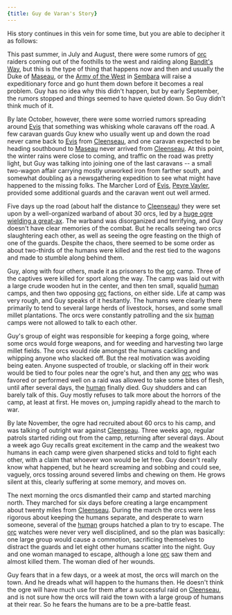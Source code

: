 ```yaml
---
{title: Guy de Varan's Story}
---
```

His story continues in this vein for some time, but you are able to decipher it as follows:

This past summer, in July and August, there were some rumors of [orc](<../../../species/children-of-the-embodied-gods/orcs/orcs.md>) raiders coming out of the foothills to the west and raiding along [Bandit's Way](<../../../gazetteer/greater-sembara/roads/bandit-s-way.md>), but this is the type of thing that happens now and then and usually the Duke of [Maseau](<../../../gazetteer/greater-sembara/duchy-of-maseau/duchy-of-maseau.md>), or the [Army of the West](<../../../groups/sembaran-army/army-of-the-west.md>) in [Sembara](<../../../gazetteer/greater-sembara/sembara/sembara.md>) will raise a expeditionary force and go hunt them down before it becomes a real problem. Guy has no idea why this didn't happen, but by early September, the rumors stopped and things seemed to have quieted down. So Guy didn't think much of it. 

By late October, however, there were some worried rumors spreading around [Evis](<../../../gazetteer/greater-sembara/duchy-of-maseau/evis.md>) that something was whisking whole caravans off the road. A few caravan guards Guy knew who usually went up and down the road never came back to [Evis](<../../../gazetteer/greater-sembara/duchy-of-maseau/evis.md>) from [Cleenseau](<../../../gazetteer/greater-sembara/sembara/barony-of-aveil/cleenseau-region/cleenseau/cleenseau.md>), and one caravan expected to be heading southbound to [Maseau](<../../../gazetteer/greater-sembara/duchy-of-maseau/duchy-of-maseau.md>) never arrived from [Cleenseau](<../../../gazetteer/greater-sembara/sembara/barony-of-aveil/cleenseau-region/cleenseau/cleenseau.md>). At this point, the winter rains were close to coming, and traffic on the road was pretty light, but Guy was talking into joining one of the last caravans -- a small two-wagon affair carrying mostly unworked iron from farther south, and somewhat doubling as a newsgathering expedition to see what might have happened to the missing folks. The Marcher Lord of [Evis](<../../../gazetteer/greater-sembara/duchy-of-maseau/evis.md>), [Peyre Vayler](<../../../people/maseauns/peyre-vayler.md>), provided some additional guards and the caravan went out well armed.

Five days up the road (about half the distance to [Cleenseau](<../../../gazetteer/greater-sembara/sembara/barony-of-aveil/cleenseau-region/cleenseau/cleenseau.md>)) they were set upon by a well-organized warband of about 30 orcs, led by a [huge ogre wielding a great-ax](<../../../people/other-nonhumans/wakog.md>). The warband was disorganized and terrifying, and Guy doesn't have clear memories of the combat. But he recalls seeing two orcs slaughtering each other, as well as seeing the ogre feasting on the thigh of one of the guards. Despite the chaos, there seemed to be some order as about two-thirds of the humans were killed and the rest tied to the wagons and made to stumble along behind them.

Guy, along with four others, made it as prisoners to the [orc](<../../../species/children-of-the-embodied-gods/orcs/orcs.md>) camp. Three of the captives were killed for sport along the way. The camp was laid out with a large crude wooden hut in the center, and then ten small, squalid [human](<../../../species/humans/humans.md>) camps, and then two opposing [orc](<../../../species/children-of-the-embodied-gods/orcs/orcs.md>) factions, on either side. Life at camp was very rough, and Guy speaks of it hesitantly. The humans were clearly there primarily to tend to several large herds of livestock, horses, and some small millet plantations. The orcs were constantly patrolling and the six [human](<../../../species/humans/humans.md>) camps were not allowed to talk to each other.  

Guy's group of eight was responsible for keeping a forge going, where some orcs would forge weapons, and for weeding and harvesting two large millet fields. The orcs would ride amongst the humans cackling and whipping anyone who slacked off. But the real motivation was avoiding being eaten. Anyone suspected of trouble, or slacking off in their work would be tied to four poles near the ogre's hut, and then any [orc](<../../../species/children-of-the-embodied-gods/orcs/orcs.md>) who was favored or performed well on a raid was allowed to take some bites of flesh, until after several days, the [human](<../../../species/humans/humans.md>) finally died. Guy shudders and can barely talk of this.  Guy mostly refuses to talk more about the horrors of the camp, at least at first. He moves on, jumping rapidly ahead to the march to war.

By late November, the ogre had recruited about 60 orcs to his camp, and was talking of outright war against [Cleenseau](<../../../gazetteer/greater-sembara/sembara/barony-of-aveil/cleenseau-region/cleenseau/cleenseau.md>).  Three weeks ago, regular patrols started riding out from the camp, returning after several days. About a week ago Guy recalls great excitement in the camp and the weakest two humans in each camp were given sharpened sticks and told to fight each other, with a claim that whoever won would be let free. Guy doesn't really know what happened, but he heard screaming and sobbing and could see, vaguely, orcs tossing around severed limbs and chewing on them. He grows silent at this, clearly suffering at some memory, and moves on.

The next morning the orcs dismantled their camp and started marching north. They marched for six days before creating a large encampment about twenty miles from [Cleenseau](<../../../gazetteer/greater-sembara/sembara/barony-of-aveil/cleenseau-region/cleenseau/cleenseau.md>). During the march the orcs were less rigorous about keeping the humans separate, and desperate to warn someone, several of the [human](<../../../species/humans/humans.md>) groups hatched a plan to try to escape. The [orc](<../../../species/children-of-the-embodied-gods/orcs/orcs.md>) watches were never very well disciplined, and so the plan was basically: one large group would cause a commotion, sacrificing themselves to distract the guards and let eight other humans scatter into the night. Guy and one woman managed to escape, although a lone [orc](<../../../species/children-of-the-embodied-gods/orcs/orcs.md>) saw them and almost killed them. The woman died of her wounds.

Guy fears that in a few days, or a week at most, the orcs will march on the town. And he dreads what will happen to the humans then. He doesn't think the ogre will have much use for them after a successful raid on [Cleenseau](<../../../gazetteer/greater-sembara/sembara/barony-of-aveil/cleenseau-region/cleenseau/cleenseau.md>), and is not sure how the orcs will raid the town with a large group of humans at their rear. So he fears the humans are to be a pre-battle feast.